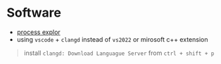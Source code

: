 # Software

* [process explor](https://docs.microsoft.com/en-us/sysinternals/downloads/process-explorer)
* using `vscode` + `clangd` instead of `vs2022` or mirosoft c++ extension
> install `clangd: Download Languague Server` from   `ctrl + shift + p` 

